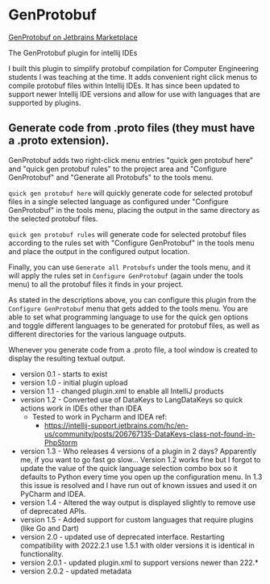 # GenProtobuf

[GenProtobuf on Jetbrains Marketplace](https://plugins.jetbrains.com/plugin/11423-genprotobuf/edit)

The GenProtobuf plugin for intellij IDEs

I built this plugin to simplify protobuf compilation for Computer Engineering students I was teaching at the time. It adds convenient right click menus to compile protobuf files within Intellij IDEs. It has since been updated to support newer Intellij IDE versions and allow for use with languages that are supported by plugins.

## Generate code from .proto files (they must have a .proto extension).

GenProtobuf adds two right-click menu entries "quick gen protobuf here" and "quick gen protobuf rules" to the project area and "Configure GenProtobuf" and "Generate all Protobufs" to the tools menu.

`quick gen protobuf here` will quickly generate code for selected protobuf files in a single selected language as configured under "Configure GenProtobuf" in the tools menu, placing the output in the same directory as the selected protobuf files.

`quick gen protobuf rules` will generate code for selected protobuf files according to the rules set with "Configure GenProtobuf" in the tools menu and place the output in the configured output location.

Finally, you can use `Generate all Protobufs` under the tools menu, and it will apply the rules set in `Configure GenProtobuf` (again under the tools menu) to all the protobuf files it finds in your project.

As stated in the descriptions above, you can configure this plugin from the `Configure GenProtobuf` menu that gets added to the tools menu. You are able to set what programming language to use for the quick gen options and toggle different languages to be generated for protobuf files, as well as different directories for the various language outputs.

Whenever you generate code from a .proto file, a tool window is created to display the resulting textual output.

* version 0.1 - starts to exist
* version 1.0 - initial plugin upload
* version 1.1 - changed plugin.xml to enable all IntelliJ products
* version 1.2 - Converted use of DataKeys to LangDataKeys so quick actions work in IDEs other than IDEA
    * Tested to work in Pycharm and IDEA ref:
        * https://intellij-support.jetbrains.com/hc/en-us/community/posts/206767135-DataKeys-class-not-found-in-PhpStorm
* version 1.3 - Who releases 4 versions of a plugin in 2 days? Apparently me, if you want to go fast go slow... Version 1.2 works fine but I forgot to update the value of the quick language selection combo box so it defaults to Python every time you open up the configuration menu. In 1.3 this issue is resolved and I have run out of known issues and used it on PyCharm and IDEA.
* version 1.4 - Altered the way output is displayed slightly to remove use of deprecated APIs.
* version 1.5 - Added support for custom languages that require plugins (like Go and Dart)
* version 2.0 - updated use of deprecated interface. Restarting compatibility with 2022.2.1 use 1.5.1 with older versions it is identical in functionality.
* version 2.0.1 - updated plugin.xml to support versions newer than 222.*
* version 2.0.2 - updated metadata
